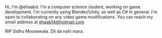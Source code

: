 Hi, I'm @ehaabd.
I'm a computer science student, working on game development.
I'm currently using Blender/Unity, as well as C# in general.
I'm open to collaborating on any video game modifications.
You can reach my email address at ehaab14@hotmail.com

RIP Sidhu Moosewala.
Dil da nahi mara.
